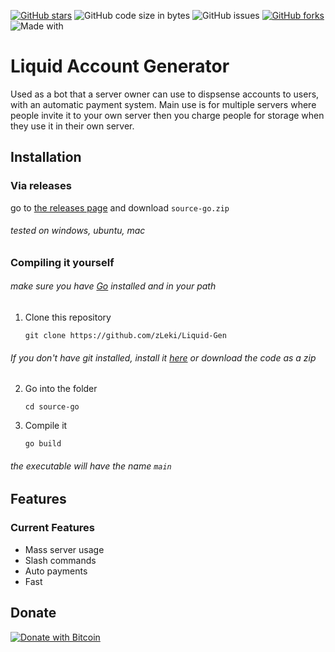 <p align="center">

[![GitHub stars](https://img.shields.io/github/stars/zLeki/Liquid-Gen?color=FFFFFF&label=stars&style=flat-square)](https://github.com/Schmenn/DiscordGenerator/stargazers)
![GitHub code size in bytes](https://img.shields.io/github/languages/code-size/zLeki/Liquid-Gen?color=FFFFFF&style=flat-square) 
![GitHub issues](https://img.shields.io/github/issues/zLeki/Liquid-Gen?color=FFFFFF&style=flat-square)
[![GitHub forks](https://img.shields.io/github/forks/zLeki/Liquid-Gen?color=FFFFFF&style=flat-square)](https://github.com/zLeki/Liquid-Gen/network)
![Made with](https://img.shields.io/badge/made%20with-Go-29BEB0?style=flat-square)

</p>

# Liquid Account Generator
Used as a bot that a server owner can use to dispsense accounts to users, with an automatic payment system. Main use is for multiple servers where people invite it to your own server then you charge people for storage when they use it in their own server.

## Installation
### Via releases

go to [the releases page](https://github.com/zLeki/Liquid-Gen/releases) and download `source-go.zip` 
###### tested on windows, ubuntu, mac


### Compiling it yourself
###### make sure you have [Go](https://golang.org) installed and in your path
1. Clone this repository
    
    `git clone https://github.com/zLeki/Liquid-Gen`

###### If you don't have git installed, install it [here](https://git-scm.com) or download the code as a zip
2. Go into the folder

    `cd source-go`

3. Compile it

    `go build`

###### the executable will have the name `main`



## Features
### Current Features
* Mass server usage
* Slash commands
* Auto payments
* Fast


## Donate
[![Donate with Bitcoin](https://en.cryptobadges.io/badge/big/bc1qgsv5u2y976ysce98qumvdwvp0dur5j4llym6ff)](https://en.cryptobadges.io/donate/bc1qgsv5u2y976ysce98qumvdwvp0dur5j4llym6ff)
